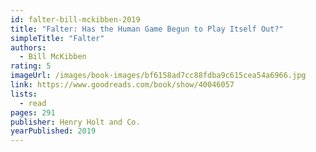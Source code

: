 ```yaml
---
id: falter-bill-mckibben-2019
title: "Falter: Has the Human Game Begun to Play Itself Out?"
simpleTitle: "Falter"
authors:
  - Bill McKibben
rating: 5
imageUrl: /images/book-images/bf6158ad7cc88fdba9c615cea54a6966.jpg
link: https://www.goodreads.com/book/show/40046057
lists:
  - read
pages: 291
publisher: Henry Holt and Co.
yearPublished: 2019
---
```

